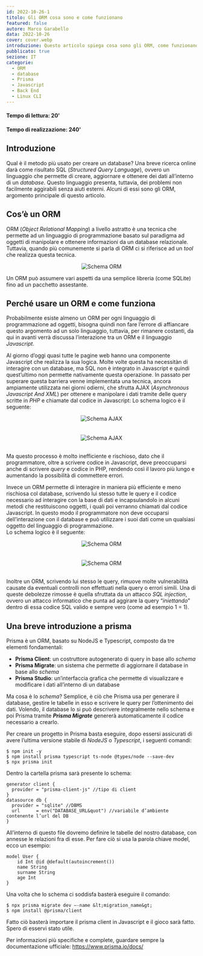 ```yaml
---
id: 2022-10-26-1
titolo: Gli ORM cosa sono e come funzionano
featured: false
autore: Marco Garabello
data: 2022-10-26
cover: cover.webp
introduzione: Questo articolo spiega cosa sono gli ORM, come funzionano e fà una brebe introduzione a Prisma
pubblicato: true
sezione: IT
categorie:
  - ORM
  - database
  - Prisma
  - Javascript
  - Back End
  - Linux CLI
---
```


#### Tempo di lettura: 20'
#### Tempo di realizzazione: 240'

## Introduzione

Qual è il metodo più usato per creare un database? Una breve ricerca online darà come risultato SQL (_Structured Query Language_), ovvero un linguaggio che permette di creare, aggiornare e ottenere dei dati all’interno di un _database_. Questo linguaggio presenta, tuttavia, dei problemi non facilmente aggirabili senza aiuti esterni. Alcuni di essi sono gli ORM, argomento principale di questo articolo.


## Cos’è un ORM

ORM (_Object Relational Mapping_) a livello astratto è una tecnica che permette ad un linguaggio di programmazione basato sul paradigma ad oggetti di manipolare e ottenere informazioni da un database relazionale. Tuttavia, quando più comunemente si parla di ORM ci si riferisce ad un _tool_ che realizza questa tecnica.

<center>
  <img src="/img/posts/gli-orm-cosa-sono-e-come-funzionano/orm.webp" alt="Schema ORM"/>
</center>

Un ORM può assumere vari aspetti da una semplice libreria (come SQLite) fino ad un pacchetto assestante.


## Perché usare un ORM e come funziona

Probabilmente esiste almeno un ORM per ogni linguaggio di programmazione ad oggetti, bisogna quindi non fare l’errore di affiancare questo argomento ad un solo linguaggio, tuttavia, per rimanere costanti, da qui in avanti verrà discussa l’interazione tra un ORM e il linguaggio _Javascript_.

Al giorno d’oggi quasi tutte le pagine web hanno una componente Javascript che realizza la sua logica. Molte volte questa ha necessitàn di interagire con un database, ma SQL non è integrato in Javascript e quindi quest’ultimo non permette nativamente questa operazione. In passato per superare questa barriera venne implementata una tecnica, ancora ampiamente utilizzata nei giorni odierni, che sfrutta AJAX (_Asynchronous Javascript And XML_) per ottenere e manipolare i dati tramite delle query scritte in _PHP_ e chiamate dal codice in Javascript: Lo schema logico è il seguente:

<center>
  <img src="/img/posts/gli-orm-cosa-sono-e-come-funzionano/ajax.webp" alt="Schema AJAX"/>
</center>
<br><br>
<center>
  <img src="/img/posts/gli-orm-cosa-sono-e-come-funzionano/ajaximg.webp" alt="Schema AJAX"/>
</center>
<br>

Ma questo processo è molto inefficiente e rischioso, dato che il programmatore, oltre a scrivere codice in Javascript, deve preoccuparsi anche di scrivere _query_ e codice in PHP, rendendo così il lavoro più lungo e aumentando la possibilità di commettere errori.

Invece un ORM permette di interagire in maniera più efficiente e meno rischiosa col database, scrivendo lui stesso tutte le query e il codice necessario ad interagire con la base di dati e incapsulandolo in alcuni metodi che restituiscono oggetti, i quali poi verranno chiamati dal codice Javascript. In questo modo il programmatore non deve occuparsi dell’interazione con il database e può utilizzare i suoi dati come un qualsiasi oggetto del linguaggio di programmazione.<br>
Lo schema logico è il seguente:

<center>
  <img src="/img/posts/gli-orm-cosa-sono-e-come-funzionano/ormschema.webp" alt="Schema ORM"/>
</center>
<br><br>
<center>
  <img src="/img/posts/gli-orm-cosa-sono-e-come-funzionano/ormimgtwo.webp" alt="Schema ORM"/>
</center>
<br>

Inoltre un ORM, scrivendo lui stesso le query, rimuove molte vulnerabilità causate da eventuali controlli non effettuati nella query o errori simili. Una di queste debolezze rimosse è quella sfruttata da un attacco _SQL injection_, ovvero un attacco informatico che punta ad aggirare la query “_iniettando_” dentro di essa codice SQL valido e sempre vero (come ad esempio 1 = 1).


## Una breve introduzione a prisma

Prisma è un ORM, basato su NodeJS e Typescript, composto da tre elementi fondamentali:
  - **Prisma Client**: un costruttore autogenerato di query in base allo _schema_
  - **Prisma Migrate**: un sistema che permette di aggiornare il database in base allo _schema_
  - **Prisma Studio**: un’interfaccia grafica che permette di visualizzare e modificare i dati all’interno di un database

Ma cosa è lo _schema_? Semplice, è ciò che Prisma usa per generare il database, gestire le tabelle in esso e scrivere le query per l’ottenimento dei dati. Volendo, il database lo si può descrivere integralmente nello schema e poi Prisma tramite _**Prisma Migrate**_ genererà automaticamente il codice necessario a crearlo.

Per creare un progetto in Prisma basta eseguire, dopo essersi assicurati di avere l’ultima versione stabile di _NodeJS_ o _Typescript_, i seguenti comandi:

```console
$ npm init -y
$ npm install prisma typescript ts-node @types/node --save-dev
$ npx prisma init

```
Dentro la cartella prisma sarà presente lo schema:

```prisma
generator client {
  provider = "prisma-client-js" //tipo di client
}
datasource db {
  provider = "sqlite" //DBMS
  url      = env("DATABASE_URL&quot") //variabile d’ambiente contenente l’url del DB
}
```

All’interno di questo file dovremo definire le tabelle del nostro database, con annesse le relazioni
fra di esse. Per fare ciò si usa la parola chiave model, ecco un esempio:

```prisma
model User {
    id Int @id @default(autoincrement())
    name String
    surname String
    age Int
}

```
Una volta che lo schema ci soddisfa basterà eseguire il comando:

```console
$ npx prisma migrate dev –-name &lt;migration_name&gt;
$ npm install @prisma/client

```

Fatto ciò basterà importare il prisma client in Javascript e il gioco sarà fatto. Spero di esservi stato
utile.

Per informazioni più specifiche e complete, guardare sempre la documentazione ufficiale: <a href="https://www.prisma.io/docs/" target="_blank">https://www.prisma.io/docs/</a>